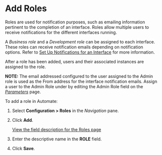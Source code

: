 # Add Roles

Roles are used for notification purposes, such as emailing information
pertinent to the completion of an interface. Roles allow multiple users
to receive notifications for the different interfaces running.

A *Business role* and a *Development role* can be assigned to each
interface. These roles can receive notification emails depending on
notification options. Refer to [Set Up Notifications for an
Interface](Set_Up_Notifications_for_an_Interface.htm) for more
information.

After a role has been added, users and their associated instances are
assigned to the role.

**NOTE:** The email addressed configured to the user assigned to the
Admin role is used as the From address for the interface notification
emails. Assign a user to the Admin Role under by editing the Admin Role
field on the [*Parameters*](../Page_Desc/Parameters.htm) page.

To add a role in Automate:

1.  Select **Configuration \> Roles** in the *Navigation* pane.

2.  Click **Add**.
    
    [View the field description for the Roles
    page](../Page_Desc/Roles.htm)

3.  Enter the descriptive name in the **ROLE** field.

4.  Click **Save**.
